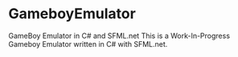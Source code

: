 # GameboyEmulator
GameBoy Emulator in C# and SFML.net
This is a Work-In-Progress Gameboy Emulator written in C# with SFML.net.
